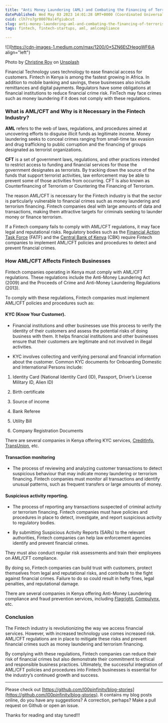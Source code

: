 ```yaml
---
title: "Anti Money Laundering (AML) and Combating the Financing of Terrorism (CFT) in Fintech"
datePublished: Wed May 03 2023 14:01:28 GMT+0000 (Coordinated Universal Time)
cuid: clh7ro7gr00070al4fgiubcut
slug: anti-money-laundering-aml-and-combating-the-financing-of-terrorism-cft-in-fintech
tags: fintech, fintech-startups, aml, amlcompliance

---
```


![](https://cdn-images-1.medium.com/max/1200/0*5ZN6EtZHeqgWF6iA align="left")

Photo by [Christine Roy](https://unsplash.com/@agent_illustrateur?utm_source=medium&utm_medium=referral) on [Unsplash](https://unsplash.com?utm_source=medium&utm_medium=referral)

Financial Technology uses technology to ease financial access for customers. Fintech in Kenya is among the fastest growing in Africa. In addition to mobile banking and savings, these businesses also include remittances and digital payments. Regulators have some obligations at financial institutions to reduce financial crime risk. FinTech may face crimes such as money laundering if it does not comply with these regulations.

### What is AML/CFT and Why is it Necessary in the Fintech Industry?

**AML** refers to the web of laws, regulations, and procedures aimed at uncovering efforts to disguise illicit funds as legitimate income. Money laundering seeks to conceal crimes ranging from small-time tax evasion and drug trafficking to public corruption and the financing of groups designated as terrorist organizations.

**CFT** is a set of government laws, regulations, and other practices intended to restrict access to funding and financial services for those the government designates as terrorists. By tracking down the source of the funds that support terrorist activities, law enforcement may be able to prevent some of those activities from occurring. CFT is also known as Counterfinancing of Terrorism or Countering the Financing of Terrorism.

The reason AML/CFT is necessary for the Fintech industry is that the sector is particularly vulnerable to financial crimes such as money laundering and terrorism financing. Fintech companies deal with large amounts of data and transactions, making them attractive targets for criminals seeking to launder money or finance terrorism.

If a Fintech company fails to comply with AML/CFT regulations, it may face legal and reputational risks. Regulatory bodies such as the [Financial Action Task Force](https://www.fatf-gafi.org/en/home.html) (FATF) and the [Central Bank of Kenya](https://www.centralbank.go.ke/) (CBK) require Fintech companies to implement AML/CFT policies and procedures to detect and prevent financial crimes.

### How AML/CFT Affects Fintech Businesses

Fintech companies operating in Kenya must comply with AML/CFT regulations. These regulations include the Anti-Money Laundering Act (2009) and the Proceeds of Crime and Anti-Money Laundering Regulations (2013).

To comply with these regulations, Fintech companies must implement AML/CFT policies and procedures such as:

#### KYC (Know Your Customer).

* Financial institutions and other businesses use this process to verify the identity of their customers and assess the potential risks of doing business with them. It helps financial institutions and other businesses ensure that their customers are legitimate and not involved in illegal activities.
    
* KYC involves collecting and verifying personal and financial information about the customer. Common KYC documents for Onboarding Domestic and International Persons include:
    

1. Identity Card (National Identity Card (ID), Passport, Driver’s License Military ID, Alien ID)
    
2. Birth certificate
    
3. Source of income
    
4. Bank Referee
    
5. Utility Bill
    
6. Company Registration Documents
    

There are several companies in Kenya offering KYC services, [CreditInfo](https://creditinfo.com/business-solutions/kyc-pep/), [TransUnion](https://www.transunionafrica.com/), etc.

#### Transaction monitoring

* The process of reviewing and analyzing customer transactions to detect suspicious behaviour that may indicate money laundering or terrorism financing. Fintech companies must monitor all transactions and identify unusual patterns, such as frequent transfers or large amounts of money.
    

#### Suspicious activity reporting.

* The process of reporting any transactions suspected of criminal activity or terrorism financing. Fintech companies must have policies and procedures in place to detect, investigate, and report suspicious activity to regulatory bodies.
    
* By submitting Suspicious Activity Reports (SARs) to the relevant authorities, Fintech companies can help law enforcement agencies identify and prevent financial crimes.
    

They must also conduct regular risk assessments and train their employees on AML/CFT compliance.

By doing so, Fintech companies can build trust with customers, protect themselves from legal and reputational risks, and contribute to the fight against financial crimes. Failure to do so could result in hefty fines, legal penalties, and reputational damage.

There are several companies in Kenya offering Anti-Money Laundering compliance and fraud prevention services, including [Flagright](https://www.flagright.com/monitoring), [Compulynx](https://compulynx.com/nexx-retail-erp/amls/), etc.

### Conclusion

The Fintech industry is revolutionizing the way we access financial services. However, with increased technology use comes increased risk. AML/CFT regulations are in place to mitigate these risks and prevent financial crimes such as money laundering and terrorism financing.

By complying with these regulations, Fintech companies can reduce their risk of financial crimes but also demonstrate their commitment to ethical and responsible business practices. Ultimately, the successful integration of AML/CFT policies and procedures into Fintech businesses is essential for the industry’s continued growth and success.

---

Please check out [https://github.com/l00pinfinity/blog-stories](https://github.com/l00pinfinity/blog-stories). It contains my blog posts online, do you have any suggestions? A correction, perhaps? Make a pull request on Github or open an issue.

Thanks for reading and stay tuned!!!